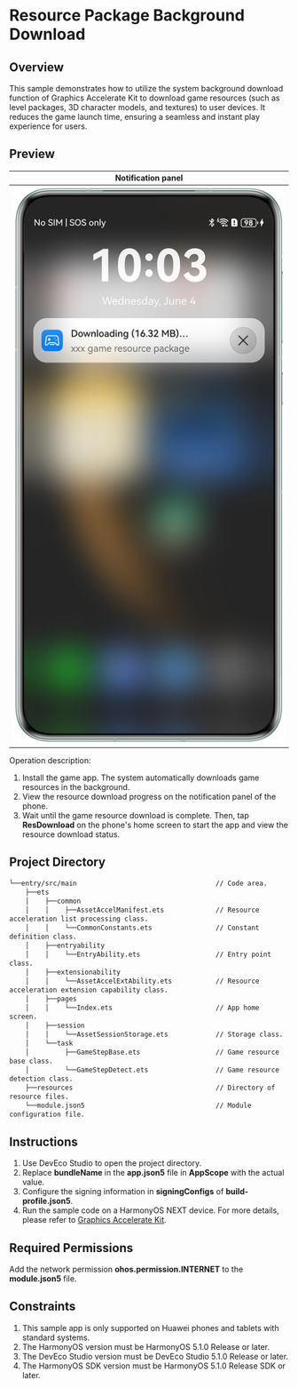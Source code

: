 # Resource Package Background Download

## Overview

This sample demonstrates how to utilize the system background download function of Graphics Accelerate Kit to download game resources (such as level packages, 3D character models, and textures) to user devices. It reduces the game launch time, ensuring a seamless and instant play experience for users.

## Preview

|    **Notification panel**     |
| :---------------------------: |
| ![desk](screenshots/desk_en.png) |

Operation description:

1. Install the game app. The system automatically downloads game resources in the background.
2. View the resource download progress on the notification panel of the phone.
3. Wait until the game resource download is complete. Then, tap **ResDownload** on the phone's home screen to start the app and view the resource download status.

## Project Directory
```
└──entry/src/main                                   // Code area.
    ├──ets
    │    ├──common
    │    │    ├──AssetAccelManifest.ets             // Resource acceleration list processing class.
    │    │    └──CommonConstants.ets                // Constant definition class.
    │    ├──entryability 
    │    │    └──EntryAbility.ets                   // Entry point class.
    │    ├──extensionability 
    │    │    └──AssetAccelExtAbility.ets           // Resource acceleration extension capability class.
    │    ├──pages 
    │    │    └──Index.ets                          // App home screen.
    │    ├──session 
    │    │    └──AssetSessionStorage.ets            // Storage class.
    │    └──task
    │         ├──GameStepBase.ets                   // Game resource base class.
    │         └──GameStepDetect.ets                 // Game resource detection class.
    ├──resources                                    // Directory of resource files.
    └──module.json5                                 // Module configuration file.
```

## Instructions
1. Use DevEco Studio to open the project directory.
2. Replace **bundleName** in the **app.json5** file in **AppScope** with the actual value.
3. Configure the signing information in **signingConfigs** of **build-profile.json5**.
4. Run the sample code on a HarmonyOS NEXT device. For more details, please refer to [Graphics Accelerate Kit](https://developer.huawei.com/consumer/en/doc/harmonyos-guides/graphics-accelerate-kit-guide).

## Required Permissions
Add the network permission **ohos.permission.INTERNET** to the **module.json5** file.


## Constraints
1. This sample app is only supported on Huawei phones and tablets with standard systems.
2. The HarmonyOS version must be HarmonyOS 5.1.0 Release or later.
3. The DevEco Studio version must be DevEco Studio 5.1.0 Release or later.
4. The HarmonyOS SDK version must be HarmonyOS 5.1.0 Release SDK or later.
